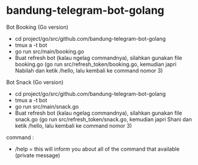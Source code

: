# bandung-telegram-bot-golang

Bot Booking (Go version)

- cd project/go/src/github.com/bandung-telegram-bot-golang
- tmux a -t bot
- go run src/main/booking.go
- Buat refresh bot (kalau ngelag commandnya), silahkan gunakan file booking.go (go run src/refresh_token/booking.go, kemudian japri Nabilah dan ketik /hello, lalu kembali ke command nomor 3)

Bot Snack (Go version)

- cd project/go/src/github.com/bandung-telegram-bot-golang
- tmux a -t bot
- go run src/main/snack.go
- Buat refresh bot (kalau ngelag commandnya), silahkan gunakan file snack.go (go run src/refresh_token/snack.go, kemudian japri Shani dan ketik /hello, lalu kembali ke command nomor 3)

command :
- /help = this will inform you about all of the command that available (private message)
